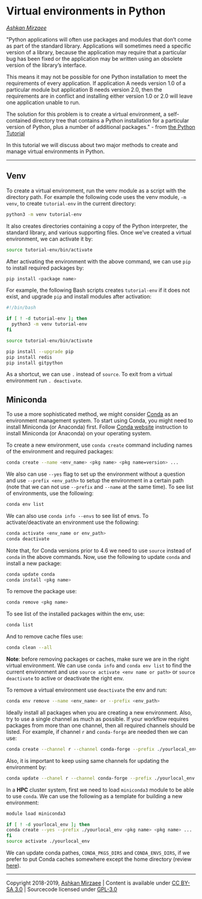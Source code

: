 # Virtual environments in Python
*[Ashkan Mirzaee](https://ashki23.github.io/index.html)*

"Python applications will often use packages and modules that don’t come
as part of the standard library. Applications will sometimes need a
specific version of a library, because the application may require that
a particular bug has been fixed or the application may be written using
an obsolete version of the library’s interface.

This means it may not be possible for one Python installation to meet
the requirements of every application. If application A needs version
1.0 of a particular module but application B needs version 2.0, then the
requirements are in conflict and installing either version 1.0 or 2.0
will leave one application unable to run.

The solution for this problem is to create a virtual environment, a
self-contained directory tree that contains a Python installation for a
particular version of Python, plus a number of additional packages." -
from [the Python Tutorial](https://docs.python.org/3/tutorial/venv.html)

In this tutorial we will discuss about two major methods to create and
manage virtual environments in Python.

-----

## Venv

To create a virtual environment, run the venv module as a script with
the directory path. For example the following code uses the venv module,
`-m venv`, to create `tutorial-env` in the current directory:

``` bash
python3 -m venv tutorial-env
```

It also creates directories containing a copy of the Python interpreter,
the standard library, and various supporting files. Once we’ve created a
virtual environment, we can activate it by:

``` bash
source tutorial-env/bin/activate
```

After activating the environment with the above command, we can use
`pip` to install required packages by:

``` bash
pip install <package name>
```

For example, the following Bash scripts creates `tutorial-env` if it
does not exist, and upgrade `pip` and install modules after activation:

``` bash
#!/bin/bash

if [ ! -d tutorial-env ]; then
  python3 -m venv tutorial-env
fi

source tutorial-env/bin/activate

pip install --upgrade pip
pip install redis
pip install gitpython
```

As a shortcut, we can use `.` instead of `source`. To exit from a
virtual environment run `. deactivate`.

## Miniconda

To use a more sophisticated method, we might consider
[Conda](https://conda.io/en/latest/) as an environment management
system. To start using Conda, you might need to install Miniconda (or
Anaconda) first. Follow [Conda
website](https://conda.io/projects/conda/en/latest/user-guide/install/index.html)
instruction to install Miniconda (or Anaconda) on your operating system.

To create a new environment, use `conda create` command including names
of the environment and required packages:

``` bash
conda create --name <env_name> <pkg name> <pkg name=version> ...
```

We also can use `--yes` flag to set up the environment without a
question and use `--prefix <env_path>` to setup the environment in a
certain path (note that we can not use `--prefix` and `--name` at the
same time). To see list of environments, use the following:

``` bash
conda env list
```

We can also use `conda info --envs` to see list of envs. To
activate/deactivate an environment use the following:

``` bash
conda activate <env_name or env_path>
conda deactivate
```

Note that, for Conda versions prior to 4.6 we need to use `source`
instead of `conda` in the above commands. Now, use the following to
update `conda` and install a new package:

``` bash
conda update conda
conda install <pkg name>
```

To remove the package use:

``` bash
conda remove <pkg name>
```

To see list of the installed packages within the env, use:

``` bash
conda list
```

And to remove cache files use:

``` bash
conda clean --all
```

**Note**: before removing packages or caches, make sure we are in the
right virtual environment. We can use `conda info` and `conda env list`
to find the current environment and use `source activate <env name or
path>` or `source deactivate` to active or deactivate the right env.

To remove a virtual environment use `deactivate` the env and run:

``` bash
conda env remove --name <env_name> or --prefix <env_path>
```

Ideally install all packages when you are creating a new environment.
Also, try to use a single channel as much as possible. If your workflow
requires packages from more than one channel, then all required channels
should be listed. For example, if channel `r` and `conda-forge` are
needed then we can use:

``` bash
conda create --channel r --channel conda-forge --prefix ./yourlocal_env <pkg name> <pkg name> <pkg name> ...
```

Also, it is important to keep using same channels for updating the
environment by:

``` bash
conda update --chanel r --channel conda-forge --prefix ./yourlocal_env <pkg name> <pkg name> ...
```

In a **HPC** cluster system, first we need to load `miniconda3` module
to be able to use `conda`. We can use the following as a template for
building a new environment:

``` bash
module load miniconda3

if [ ! -d yourlocal_env ]; then
conda create --yes --prefix ./yourlocal_env <pkg name> <pkg name> ...
fi
source activate ./yourlocal_env
```

We can update conda pathes, `CONDA_PKGS_DIRS` and `CONDA_ENVS_DIRS`, if
we prefer to put Conda caches somewhere except the home directory
(review
[here](https://docs.conda.io/projects/conda/en/latest/user-guide/configuration/use-condarc.html#specify-environment-directories-envs-dirs)).

---

Copyright 2018-2019, [Ashkan Mirzaee](https://ashki23.github.io/index.html) | Content is available under [CC BY-SA 3.0](https://creativecommons.org/licenses/by-sa/3.0/) | Sourcecode licensed under [GPL-3.0](https://www.gnu.org/licenses/gpl-3.0.en.html)
